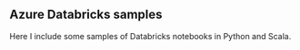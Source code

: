## Azure Databricks samples

Here I include some samples of Databricks notebooks in Python and Scala.
